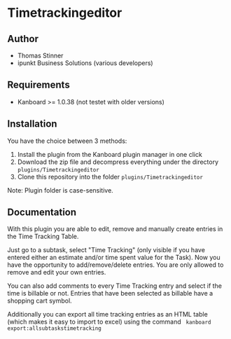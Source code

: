 Timetrackingeditor
==================


Author
------

- Thomas Stinner
- ipunkt Business Solutions (various developers)

Requirements
------------

- Kanboard >= 1.0.38 (not testet with older versions)


Installation
------------

You have the choice between 3 methods:

1. Install the plugin from the Kanboard plugin manager in one click
2. Download the zip file and decompress everything under the directory `plugins/Timetrackingeditor`
3. Clone this repository into the folder `plugins/Timetrackingeditor`

Note: Plugin folder is case-sensitive.


Documentation
-------------

With this plugin you are able to edit, remove and manually create entries in the Time Tracking Table. 

Just go to a subtask, select "Time Tracking" (only visible if you have entered either an estimate and/or time spent value for the Task). Now you have the opportunity to add/remove/delete entries. You are only allowed to remove and edit your own entries.

You can also add comments to every Time Tracking entry and select if the time is billable or not. Entries that have been selected as billable have a shopping cart symbol. 

Additionally you can export all time tracking entries as an HTML table (which makes it easy to import to excel) using the command ``` kanboard export:allsubtaskstimetracking```

